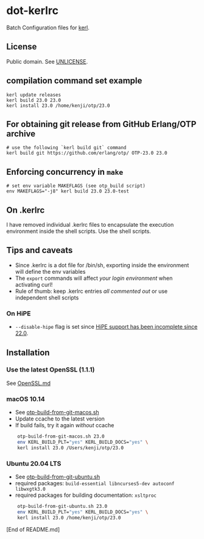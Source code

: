 # dot-kerlrc

Batch Configuration files for [kerl](https://github.com/kerl/kerl/).

## License

Public domain. See [UNLICENSE](UNLICENSE).

## compilation command set example

    kerl update releases
    kerl build 23.0 23.0
    kerl install 23.0 /home/kenji/otp/23.0

## For obtaining git release from GitHub Erlang/OTP archive

    # use the following `kerl build git` command
    kerl build git https://github.com/erlang/otp/ OTP-23.0 23.0

## Enforcing concurrency in `make`

    # set env variable MAKEFLAGS (see otp_build script)
    env MAKEFLAGS="-j8" kerl build 23.0 23.0-test

## On .kerlrc

I have removed individual .kerlrc files to encapsulate the execution environment inside the shell scripts. Use the shell scripts.

## Tips and caveats

* Since .kerlrc is a dot file for /bin/sh, exporting inside the environment will define the env variables
* The `export` commands will affect *your login environment* when activating curl!
* Rule of thumb: keep .kerlrc entries *all commented out* or use independent shell scripts

### On HiPE

* `--disable-hipe` flag is set since [HiPE support has been incomplete since 22.0](http://erlang.2086793.n4.nabble.com/HiPE-in-OTP-22-td4725613.html).

## Installation

### Use the latest OpenSSL (1.1.1)

See [OpenSSL.md](OpenSSL.md)

### macOS 10.14

* See [otp-build-from-git-macos.sh](otp-build-from-git-macos.sh)
* Update ccache to the latest version
* If build fails, try it again *without* ccache

```sh
    otp-build-from-git-macos.sh 23.0
    env KERL_BUILD_PLT="yes" KERL_BUILD_DOCS="yes" \
	kerl install 23.0 /Users/kenji/otp/23.0
```

### Ubuntu 20.04 LTS

* See [otp-build-from-git-ubuntu.sh](otp-build-from-git-ubuntu.sh)
* required packages: `build-essential libncurses5-dev autoconf libwxgtk3.0`
* required packages for building documentation: `xsltproc`

```sh
    otp-build-from-git-ubuntu.sh 23.0
    env KERL_BUILD_PLT="yes" KERL_BUILD_DOCS="yes" \
	kerl install 23.0 /home/kenji/otp/23.0
```

[End of README.md]
